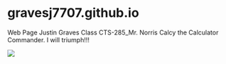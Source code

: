 # gravesj7707.github.io

Web Page
Justin Graves
Class CTS-285_Mr. Norris
Calcy the Calculator Commander.
I will triumph!!! 

<img src="img/calc.jpg" ></img>

